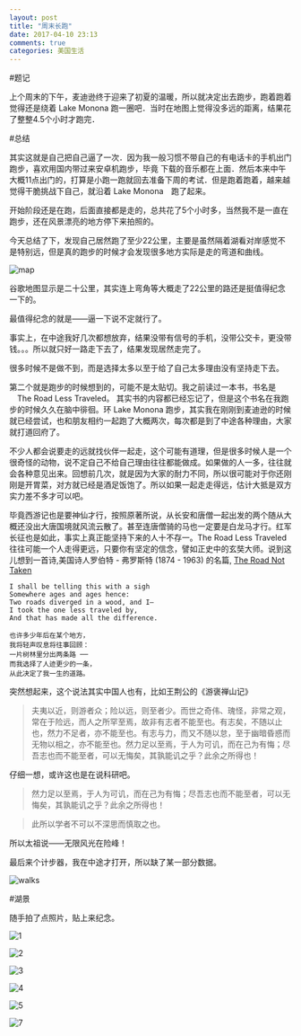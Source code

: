```yaml
---
layout: post
title: "周末长跑"
date: 2017-04-10 23:13
comments: true
categories: 美国生活
---
```


#题记

上个周末的下午，麦迪逊终于迎来了初夏的温暖，所以就决定出去跑步，跑着跑着觉得还是绕着 Lake Monona 跑一圈吧．当时在地图上觉得没多远的距离，结果花了整整4.5个小时才跑完．

<!--more-->

#总结

其实这就是自己把自己逼了一次．因为我一般习惯不带自己的有电话卡的手机出门跑步，喜欢用国内带过来安卓机跑步，毕竟
下载的音乐都在上面．然后本来中午大概11点出门的，打算是小跑一跑就回去准备下周的考试．但是跑着跑着，越来越觉得干脆挑战下自己，就沿着 Lake Monona　跑了起来。

开始阶段还是在跑，后面直接都是走的，总共花了5个小时多，当然我不是一直在跑步，还在风景漂亮的地方停下来拍照的。

今天总结了下，发现自己居然跑了至少22公里，主要是虽然隔着湖看对岸感觉不是特别远，但是真的跑步的时候才会发现很多地方实际是走的弯道和曲线。

![map](/images/LakeMonona/map.png)

谷歌地图显示是二十公里，其实连上弯角等大概走了22公里的路还是挺值得纪念一下的。

最值得纪念的就是——逼一下说不定就行了。

事实上，在中途我好几次都想放弃，结果没带有信号的手机，没带公交卡，更没带钱。。。所以就只好一路走下去了，结果发现居然走完了。

很多时候不是做不到，而是选择太多以至于给了自己太多理由没有坚持走下去。

第二个就是跑步的时候想到的，可能不是太贴切。我之前读过一本书，书名是 　The Road Less Traveled。
其实书的内容都已经忘记了，但是这个书名在我跑步的时候久久在脑中徘徊。环 Lake Monona 跑步，其实我在刚刚到麦迪逊的时候就已经尝试，也和朋友相约一起跑了大概两次，每次都是到了中途各种理由，大家就打道回府了。

不少人都会说要走的远就找伙伴一起走，这个可能有道理，但是很多时候人是一个很奇怪的动物，说不定自己不给自己理由往往都能做成。如果做的人一多，往往就会各种意见出来。回想前几次，就是因为大家的耐力不同，所以很可能对于你还刚刚是开胃菜，对方就已经是酒足饭饱了。所以如果一起走走得远，估计大抵是双方实力差不多才可以吧。

毕竟西游记也是要神仙才行，按照原著所说，从长安和唐僧一起出发的两个随从大概还没出大唐国境就风流云散了。甚至连唐僧骑的马也一定要是白龙马才行。红军长征也是如此，事实上真正能坚持下来的人十不存一。The Road Less Traveled 往往可能一个人走得更远，只要你有坚定的信念，譬如正史中的玄奘大师。说到这儿想到一首诗,美国诗人罗伯特 - 弗罗斯特 (1874 - 1963) 的名篇, [The Road Not Taken](http://bbs.wenxuecity.com/zhongyiingfanyi/47015.html)

	I shall be telling this with a sigh
	Somewhere ages and ages hence:
	Two roads diverged in a wood, and I—
	I took the one less traveled by,
	And that has made all the difference.

	也许多少年后在某个地方，
	我将轻声叹息将往事回顾： 
	一片树林里分出两条路 ── 
	而我选择了人迹更少的一条， 
	从此决定了我一生的道路。

突然想起来，这个说法其实中国人也有，比如王荆公的《游褒禅山记》

>夫夷以近，则游者众；险以远，则至者少。而世之奇伟、瑰怪，非常之观，常在于险远，而人之所罕至焉，故非有志者不能至也。有志矣，不随以止也，然力不足者，亦不能至也。有志与力，而又不随以怠，至于幽暗昏惑而无物以相之，亦不能至也。然力足以至焉，于人为可讥，而在己为有悔；尽吾志也而不能至者，可以无悔矣，其孰能讥之乎？此余之所得也！

仔细一想，或许这也是在说科研吧。

>然力足以至焉，于人为可讥，而在己为有悔；尽吾志也而不能至者，可以无悔矣，其孰能讥之乎？此余之所得也！

>此所以学者不可以不深思而慎取之也。

所以太祖说——无限风光在险峰！

最后来个计步器，我在中途才打开，所以缺了某一部分数据。

![walks](/images/LakeMonona/walks.jpg)

#湖景

随手拍了点照片，贴上来纪念。

![1](/images/LakeMonona/walks-1.jpg)

![2](/images/LakeMonona/walks-2.jpg)

![3](/images/LakeMonona/walks-3.jpg)

![4](/images/LakeMonona/walks-4.jpg)

![5](/images/LakeMonona/walks-5.jpg)

![7](/images/LakeMonona/walks-0.jpg)

